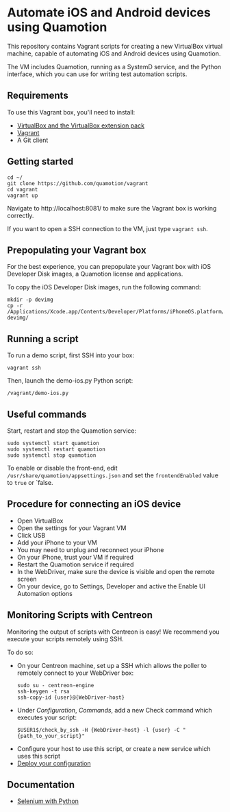 Automate iOS and Android devices using Quamotion
================================================

This repository contains Vagrant scripts for creating a new VirtualBox virtual machine, capable
of automating iOS and Android devices using Quamotion.

The VM includes Quamotion, running as a SystemD service, and the Python interface, which you can use
for writing test automation scripts.

Requirements
------------

To use this Vagrant box, you'll need to install:
* [VirtualBox and the VirtualBox extension pack](https://www.virtualbox.org/wiki/Downloads)
* [Vagrant](https://www.vagrantup.com/)
* A Git client

Getting started
---------------

```
cd ~/
git clone https://github.com/quamotion/vagrant
cd vagrant
vagrant up
```

Navigate to http://localhost:8081/ to make sure the Vagrant box is working correctly.

If you want to open a SSH connection to the VM, just type `vagrant ssh`.

Prepopulating your Vagrant box
------------------------------

For the best experience, you can prepopulate your Vagrant box with iOS Developer Disk images,
a Quamotion license and applications.

To copy the iOS Developer Disk images, run the following command:

```
mkdir -p devimg
cp -r /Applications/Xcode.app/Contents/Developer/Platforms/iPhoneOS.platform/DeviceSupport/* devimg/
```

Running a script
----------------

To run a demo script, first SSH into your box:

```
vagrant ssh
```

Then, launch the demo-ios.py Python script:

```
/vagrant/demo-ios.py
```

Useful commands
---------------

Start, restart and stop the Quamotion service:

```
sudo systemctl start quamotion
sudo systemctl restart quamotion
sudo systemctl stop quamotion
```

To enable or disable the front-end, edit `/usr/share/quamotion/appsettings.json` and set the `frontendEnabled` value to `true` or `false.

Procedure for connecting an iOS device
--------------------------------------

* Open VirtualBox
* Open the settings for your Vagrant VM
* Click USB
* Add your iPhone to your VM
* You may need to unplug and reconnect your iPhone
* On your iPhone, trust your VM if required
* Restart the Quamotion service if required
* In the WebDriver, make sure the device is visible and open the remote screen
* On your device, go to Settings, Developer and active the Enable UI Automation options

Monitoring Scripts with Centreon
--------------------------------

Monitoring the output of scripts with Centreon is easy! We recommend you execute your scripts remotely using
SSH.

To do so:

* On your Centreon machine, set up a SSH which allows the poller to remotely connect to your WebDriver box:
  ```
  sudo su - centreon-engine
  ssh-keygen -t rsa
  ssh-copy-id {user}@{WebDriver-host}
  ```
* Under _Configuration_, _Commands_, add a new Check command which executes your script:
  ```
  $USER1$/check_by_ssh -H {WebDriver-host} -l {user} -C "{path_to_your_script}"
  ```
* Configure your host to use this script, or create a new service which uses this script
* [Deploy your configuration](https://documentation.centreon.com/docs/centreon/en/latest/configuration_guide/deploy.html#deployconfiguration)

Documentation
-------------

* [Selenium with Python](http://selenium-python.readthedocs.io/)

